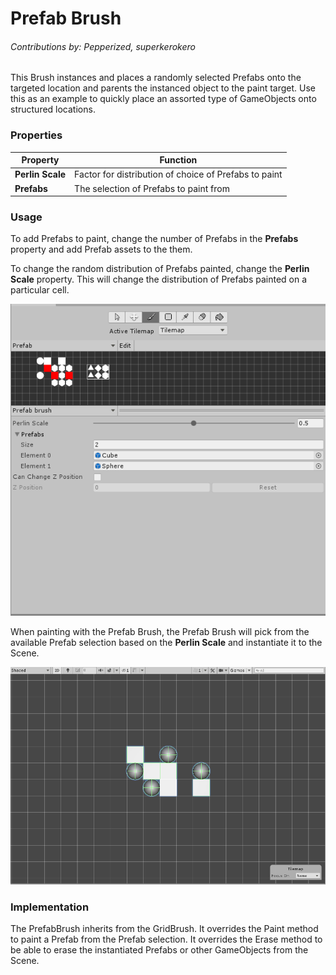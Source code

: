 # Prefab Brush

###### *Contributions by:  Pepperized, superkerokero*

This Brush instances and places a randomly selected Prefabs onto the targeted location and parents the instanced object to the paint target. Use this as an example to quickly place an assorted type of GameObjects onto structured locations.

### Properties

| Property         | Function                                              |
| ---------------- | ----------------------------------------------------- |
| __Perlin Scale__ | Factor for distribution of choice of Prefabs to paint |
| __Prefabs__      | The selection of Prefabs to paint from                |

### Usage

To add Prefabs to paint, change the number of Prefabs in the __Prefabs__ property and add Prefab assets to the them.

To change the random distribution of Prefabs painted, change the __Perlin Scale__ property. This will change the distribution of Prefabs painted on a particular cell.

![Brush Editor with Prefab Brush](images/PrefabBrushEditor.png)

When painting with the Prefab Brush, the Prefab Brush will pick from the available Prefab selection based on the __Perlin Scale__ and instantiate it to the Scene.

![Scene View with Prefab Brush](images/PrefabBrush.png)

### Implementation

The PrefabBrush inherits from the GridBrush. It overrides the Paint method to paint a Prefab from the Prefab selection. It overrides the Erase method to be able to erase the instantiated Prefabs or other GameObjects from the Scene.